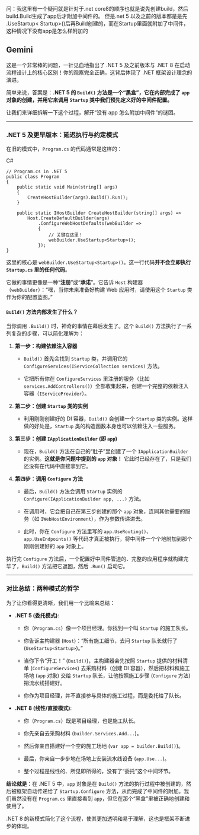 问：我这里有一个疑问就是针对于.net core8的顺序也就是说先创建build，然后build.Build生成了app后才附加中间件的。
但是.net 5 以及之前的版本都是是先 .UseStartup< Startup>()后再Build创建的，而在Startup里面就附加了中间件，这种情况下没有app是怎么样附加的

## Gemini
这是一个非常棒的问题，一针见血地指出了 .NET 5 及之前版本与 .NET 8 在启动流程设计上的核心区别！你的观察完全正确，这背后体现了 .NET 框架设计理念的演进。

简单来说，答案是：**.NET 5 的 `Build()` 方法是一个“黑盒”，它在内部完成了 `app` 对象的创建，并用它来调用 `Startup` 类中我们预先定义好的中间件配置。**

让我们来详细拆解一下这个过程，解开“没有 app 怎么附加中间件”的谜团。

---

### .NET 5 及更早版本：延迟执行与约定模式

在旧的模式中，`Program.cs` 的代码通常是这样的：

C#

```
// Program.cs in .NET 5
public class Program
{
    public static void Main(string[] args)
    {
        CreateHostBuilder(args).Build().Run();
    }

    public static IHostBuilder CreateHostBuilder(string[] args) =>
        Host.CreateDefaultBuilder(args)
            .ConfigureWebHostDefaults(webBuilder =>
            {
                // 关键在这里！
                webBuilder.UseStartup<Startup>(); 
            });
}
```

这里的核心是 `webBuilder.UseStartup<Startup>()`。这一行代码**并不会立即执行 `Startup.cs` 里的任何代码**。

它做的事情更像是一种“**注册**”或“**承诺**”。它告诉 `Host` 构建器（`webBuilder`）：“嘿，当你未来准备好构建 Web 应用时，请使用这个 `Startup` 类作为你的配置蓝图。”

#### `Build()` 方法内部发生了什么？

当你调用 `.Build()` 时，神奇的事情在幕后发生了。这个 `Build()` 方法执行了一系列复杂的步骤，可以简化理解为：

1. **第一步：构建依赖注入容器**
    
    - `Build()` 首先会找到 `Startup` 类，并调用它的 `ConfigureServices(IServiceCollection services)` 方法。
        
    - 它把所有你在 `ConfigureServices` 里注册的服务（比如 `services.AddControllers()`）全部收集起来，创建一个完整的依赖注入容器（`IServiceProvider`）。
        
2. **第二步：创建 `Startup` 类的实例**
    
    - 利用刚刚创建好的 DI 容器，`Build()` 会创建一个 `Startup` 类的实例。这样做的好处是，`Startup` 类的构造函数本身也可以依赖注入一些服务。
        
3. **第三步：创建 `IApplicationBuilder` (即 `app`)**
    
    - 现在，`Build()` 方法在自己的“肚子”里创建了一个 `IApplicationBuilder` 的实例。**这就是你问题中提到的 `app` 对象！** 它此时已经存在了，只是我们还没有在代码中直接拿到它。
        
4. **第四步：调用 `Configure` 方法**
    
    - 最后，`Build()` 方法会调用 `Startup` 实例的 `Configure(IApplicationBuilder app, ...)` 方法。
        
    - 在调用时，它会把自己在第三步创建的那个 `app` 对象，连同其他需要的服务（如 `IWebHostEnvironment`），作为参数传递进去。
        
    - 此时，你在 `Configure` 方法里写的 `app.UseRouting()`、`app.UseEndpoints()` 等代码才真正被执行，将中间件一个个地附加到那个刚刚创建好的 `app` 对象上。
        

执行完 `Configure` 方法后，一个配置好中间件管道的、完整的应用程序就构建完毕了，`Build()` 方法把它返回，然后 `.Run()` 启动它。

---

### 对比总结：两种模式的哲学

为了让你看得更清晰，我们用一个比喻来总结：

- **.NET 5 (委托模式)**:
    
    - 你（`Program.cs`）像一个项目经理。你找到一个叫 `Startup` 的施工队长。
        
    - 你告诉主构建器 (`Host`)：“所有施工细节，去问 `Startup` 队长就行了 (`UseStartup<Startup>`)。”
        
    - 当你下令“开工！” (`Build()`)，主构建器会先按照 `Startup` 提供的材料清单 (`ConfigureServices`) 去采购材料（创建 DI 容器），然后把材料和施工场地 (`app` 对象) 交给 `Startup` 队长，让他按照施工步骤 (`Configure` 方法) 把流水线搭建好。
        
    - 你作为项目经理，并不直接参与具体的施工过程，而是委托给了队长。
        
- **.NET 8 (线性/直接模式)**:
    
    - 你（`Program.cs`）既是项目经理，也是施工队长。
        
    - 你先亲自去采购材料 (`builder.Services.Add...`)。
        
    - 然后你亲自搭建好一个空的施工场地 (`var app = builder.Build()`)。
        
    - 最后，你亲自一步步地在场地上安装流水线设备 (`app.Use...`)。
        
    - 整个过程是线性的、所见即所得的，没有了“委托”这个中间环节。
        

**结论就是**：在 .NET 5 中，`app` 对象是在 `Build()` 方法的执行过程中被创建的，然后被框架自动传递给了 `Startup.Configure` 方法，从而完成了中间件的附加。我们虽然没有在 `Program.cs` 里直接看到 `app`，但它在那个“黑盒”里被正确地创建和使用了。

.NET 8 的新模式简化了这个流程，使其更加透明和易于理解，这也是框架不断进步的体现。